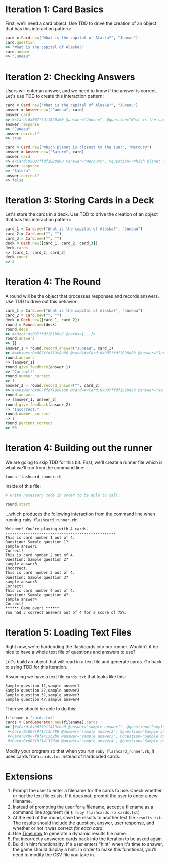 # Iteration 1: Card Basics

First, we'll need a card object. Use TDD to drive the creation of an object that has this interaction pattern:

```ruby
card = Card.new("What is the capital of Alaska?", "Juneau")
card.question
=> "What is the capital of Alaska?"
card.answer
=> "Juneau"
```

# Iteration 2: Checking Answers

Users will enter an answer, and we need to know if the answer is correct. Let's use TDD to create this interaction pattern:

```ruby
card = Card.new("What is the capital of Alaska?", "Juneau")
answer = Answer.new("Juneau", card)
answer.card
=> #<Card:0x007ffdf1820a90 @answer="Juneau", @question="What is the capital of Alaska?">
answer.response
=> "Juneau"
answer.correct?
=> true
```

```ruby
card = Card.new("Which planet is closest to the sun?", "Mercury")
answer = Answer.new("Saturn", card)
answer.card
=> #<Card:0x007ffdf1820a90 @answer="Mercury", @question="Which planet is closest to the sun?">
answer.response
=> "Saturn"
answer.correct?
=> false
```

# Iteration 3: Storing Cards in a Deck

Let's store the cards in a deck. Use TDD to drive the creation of an object that has this interaction pattern:

```ruby
card_1 = Card.new("What is the capital of Alaska?", "Juneau")
card_2 = Card.new("", "")
card_3 = Card.new("", "")
deck = Deck.new([card_1, card_2, card_3])
deck.cards
=> [card_1, card_2, card_3]
deck.count
=> 3
```

# Iteration 4: The Round

A round will be the object that processes responses and records answers. Use TDD to drive out this behavior: 

```ruby
card_1 = Card.new("What is the capital of Alaska?", "Juneau")
card_2 = Card.new("", "")
deck = Deck.new([card_1, card_2])
round = Round.new(deck)
round.deck
=> #<Deck:0x007ffdf181b9c8 @cards=[...]>
round.answers
=> []
answer_1 = round.record_answer("Juneau", card_1)
=> #<Answer:0x007ffdf19c8a00 @card=#<Card:0x007ffdf1820a90 @answer="Juneau", @question="What is the capital of Alaska?">, @response="Juneau">
round.answers
=> [answer_1]
round.give_feedback(answer_1)
=> "Correct!"
round.number_correct
=> 1
answer_2 = round.record_answer("", card_2)
=> #<Answer:0x007ffdf19c8a00 @card=#<Card:0x007ffdf1820a90 @answer="sample answer1", @question="Sample question 1?">, @response="rachel">
round.answers
=> [answer_1, answer_2]
round.give_feedback(answer_2)
=> "Incorrect."
round.number_correct
=> 1
round.percent_correct
=> 50
```

# Iteration 4: Building out the runner

We are going to skip TDD for this bit. First, we'll create a runner file which is what we'll run from the command line:

```
touch flashcard_runner.rb
```

Inside of this file:

```ruby
# write necessary code in order to be able to call:

round.start
```

...which produces the following interaction from the command line when running `ruby flashcard_runner.rb`: 

```
Welcome! You're playing with 4 cards.
-------------------------------------------------
This is card number 1 out of 4.
Question: Sample question 1?
sample answer1
Correct!
This is card number 2 out of 4.
Question: Sample question 2?
sample answer8
Incorrect.
This is card number 3 out of 4.
Question: Sample question 3?
sample answer3
Correct!
This is card number 4 out of 4.
Question: Sample question 4?
sample answer4
Correct!
****** Game over! ******
You had 3 correct answers out of 4 for a score of 75%.
```

# Iteration 5: Loading Text Files

Right now, we're hardcoding the flashcards into our runner. Wouldn't it be nice to have a whole text file of questions and answers to use? 

Let's build an object that will read in a text file and generate cards. Go back to using TDD for this iteration. 

Assuming we have a text file `cards.txt` that looks like this:

```
Sample question 1?,sample answer1
Sample question 2?,sample answer2
Sample question 3?,sample answer3
Sample question 4?,sample answer4
```

Then we should be able to do this: 

```ruby
filename = "cards.txt"
cards = CardGenerator.new(filename).cards
=> [#<Card:0x007f9f1413cbe8 @answer="sample answer1", @question="Sample question 1?">,
 #<Card:0x007f9f1413c788 @answer="sample answer2", @question="Sample question 2?">,
 #<Card:0x007f9f1413c2b0 @answer="sample answer3", @question="Sample question 3?">,
 #<Card:0x007f9f14137da0 @answer="sample answer4", @question="Sample question 4?">]
```

Modify your program so that when you run `ruby flashcard_runner.rb`, it uses cards from `cards.txt` instead of hardcoded cards. 

# Extensions

1. Prompt the user to enter a filename for the cards to use. Check whether or not the text file exists. If it does not, prompt the user to enter a new filename.
1. Instead of prompting the user for a filename, accept a filename as a command line argument (ie `$ ruby flashcards.rb cards.txt`)
1. At the end of the round, save the results to another text file `results.txt`. The results should include the question, answer, user response, and whether or not it was correct *for each card*. 
1. Use [Time.now](http://ruby-doc.org/core-2.2.3/Time.html#method-c-now) to generate a dynamic results file name.
1. Put incorrectly answered cards back into the iteration to be asked again.
1. Build in hint functionality. If a user enters "hint" when it's time to answer, the game should display a hint. In order to make this functional, you'll need to modify the CSV file you take in. 